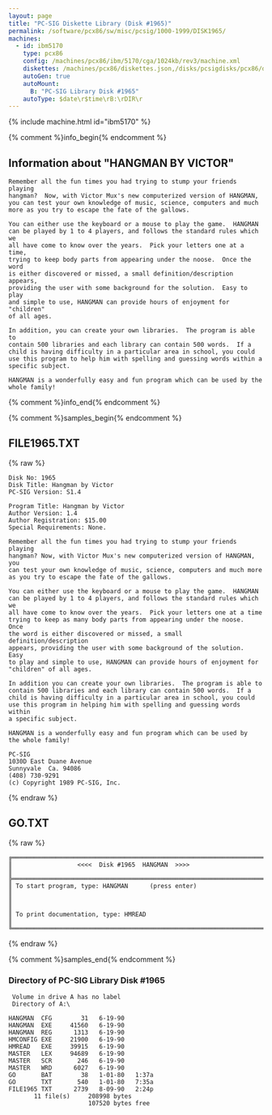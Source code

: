 ```yaml
---
layout: page
title: "PC-SIG Diskette Library (Disk #1965)"
permalink: /software/pcx86/sw/misc/pcsig/1000-1999/DISK1965/
machines:
  - id: ibm5170
    type: pcx86
    config: /machines/pcx86/ibm/5170/cga/1024kb/rev3/machine.xml
    diskettes: /machines/pcx86/diskettes.json,/disks/pcsigdisks/pcx86/diskettes.json
    autoGen: true
    autoMount:
      B: "PC-SIG Library Disk #1965"
    autoType: $date\r$time\rB:\rDIR\r
---
```


{% include machine.html id="ibm5170" %}

{% comment %}info_begin{% endcomment %}

## Information about "HANGMAN BY VICTOR"

    Remember all the fun times you had trying to stump your friends playing
    hangman?  Now, with Victor Mux's new computerized version of HANGMAN,
    you can test your own knowledge of music, science, computers and much
    more as you try to escape the fate of the gallows.
    
    You can either use the keyboard or a mouse to play the game.  HANGMAN
    can be played by 1 to 4 players, and follows the standard rules which we
    all have come to know over the years.  Pick your letters one at a time,
    trying to keep body parts from appearing under the noose.  Once the word
    is either discovered or missed, a small definition/description appears,
    providing the user with some background for the solution.  Easy to play
    and simple to use, HANGMAN can provide hours of enjoyment for "children"
    of all ages.
    
    In addition, you can create your own libraries.  The program is able to
    contain 500 libraries and each library can contain 500 words.  If a
    child is having difficulty in a particular area in school, you could
    use this program to help him with spelling and guessing words within a
    specific subject.
    
    HANGMAN is a wonderfully easy and fun program which can be used by the
    whole family!
{% comment %}info_end{% endcomment %}

{% comment %}samples_begin{% endcomment %}

## FILE1965.TXT

{% raw %}
```
Disk No: 1965                                                           
Disk Title: Hangman by Victor                                           
PC-SIG Version: S1.4                                                    
                                                                        
Program Title: Hangman by Victor                                        
Author Version: 1.4                                                     
Author Registration: $15.00                                             
Special Requirements: None.                                             
                                                                        
Remember all the fun times you had trying to stump your friends playing 
hangman? Now, with Victor Mux's new computerized version of HANGMAN, you
can test your own knowledge of music, science, computers and much more  
as you try to escape the fate of the gallows.                           
                                                                        
You can either use the keyboard or a mouse to play the game.  HANGMAN   
can be played by 1 to 4 players, and follows the standard rules which we
all have come to know over the years.  Pick your letters one at a time  
trying to keep as many body parts from appearing under the noose.  Once 
the word is either discovered or missed, a small definition/description 
appears, providing the user with some background of the solution.  Easy 
to play and simple to use, HANGMAN can provide hours of enjoyment for   
"children" of all ages.                                                 
                                                                        
In addition you can create your own libraries.  The program is able to  
contain 500 libraries and each library can contain 500 words.  If a     
child is having difficulty in a particular area in school, you could    
use this program in helping him with spelling and guessing words within 
a specific subject.                                                     
                                                                        
HANGMAN is a wonderfully easy and fun program which can be used by      
the whole family!                                                       
                                                                        
PC-SIG                                                                  
1030D East Duane Avenue                                                 
Sunnyvale  Ca. 94086                                                    
(408) 730-9291                                                          
(c) Copyright 1989 PC-SIG, Inc.                                         
```
{% endraw %}

## GO.TXT

{% raw %}
```
╔═════════════════════════════════════════════════════════════════════════╗
║                  <<<<  Disk #1965  HANGMAN  >>>>                        ║
╠═════════════════════════════════════════════════════════════════════════╣
║ To start program, type: HANGMAN      (press enter)                      ║
║                                                                         ║
║ To print documentation, type: HMREAD                                    ║
╚═════════════════════════════════════════════════════════════════════════╝
```
{% endraw %}

{% comment %}samples_end{% endcomment %}

### Directory of PC-SIG Library Disk #1965

     Volume in drive A has no label
     Directory of A:\

    HANGMAN  CFG        31   6-19-90
    HANGMAN  EXE     41560   6-19-90
    HANGMAN  REG      1313   6-19-90
    HMCONFIG EXE     21900   6-19-90
    HMREAD   EXE     39915   6-19-90
    MASTER   LEX     94689   6-19-90
    MASTER   SCR       246   6-19-90
    MASTER   WRD      6027   6-19-90
    GO       BAT        38   1-01-80   1:37a
    GO       TXT       540   1-01-80   7:35a
    FILE1965 TXT      2739   8-09-90   2:24p
           11 file(s)     208998 bytes
                          107520 bytes free
